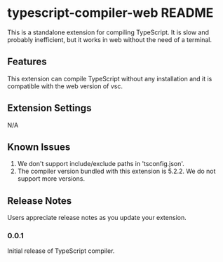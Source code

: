 # typescript-compiler-web README

This is a standalone extension for compiling TypeScript. It is slow and probably inefficient, but it works in web without the need of a terminal.

## Features

This extension can compile TypeScript without any installation and it is compatible with the web version of vsc.

## Extension Settings

N/A

## Known Issues

1. We don't support include/exclude paths in 'tsconfig.json'.
2. The compiler version bundled with this extension is 5.2.2. We do not support more versions.

## Release Notes

Users appreciate release notes as you update your extension.

### 0.0.1

Initial release of TypeScript compiler.